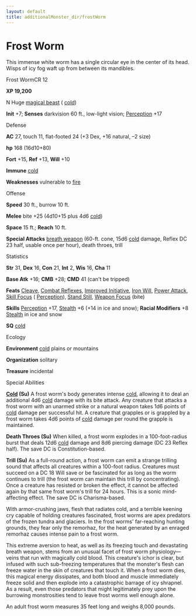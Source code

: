 ```yaml
---
layout: default
title: additionalMonster_dir/frostWorm
---
```

# Frost Worm

This immense white worm has a single circular eye in the center of its head. Wisps of icy fog waft up from between its mandibles.

Frost WormCR 12

**XP 19,200**

N Huge [magical beast](monsters/creatureTypes#_magical-beast) ( [cold](monster_dir/creatureTypes#_cold-subtype))

**Init** +7; **Senses** darkvision 60 ft., low-light vision; [Perception](additionalMonsters/../skill_dir/perception#_perception) +17

Defense

**AC** 27, touch 11, flat-footed 24 (+3 Dex, +16 natural, –2 size)

**hp** 168 (16d10+80)

**Fort** +15, **Ref** +13, **Will** +10

**Immune** [cold](monsters/creatureTypes#_cold-subtype)

**Weaknesses** vulnerable to [fire](monster_dir/creatureTypes#_fire-subtype)

Offense

**Speed** 30 ft., burrow 10 ft.

**Melee** bite +25 (4d10+15 plus 4d6 [cold](monsters/creatureTypes#_cold-subtype))

**Space** 15 ft.; **Reach** 10 ft.

**Special Attacks** [breath weapon](monster_dir/universalMonsterRules#_breath-weapon) (60-ft. cone, 15d6 [cold](monsters/creatureTypes#_cold-subtype) damage, Reflex DC 23 half, usable once per hour), death throes, trill

Statistics

**Str** 31, **Dex** 16, **Con** 21, **Int** 2, **Wis** 16, **Cha** 11

**Base Atk** +16; **CMB** +28; **CMD** 41 (can't be tripped)

**Feats** [Cleave](additionalMonster_dir/../feats#_cleave), [Combat Reflexes](additionalMonster_dir/../feats#_combat-reflexes), [Improved Initiative](additionalMonster_dir/../feats#_improved-initiative), [Iron Will](additionalMonster_dir/../feats#_iron-will), [Power Attack](additionalMonster_dir/../feats#_power-attack), [Skill Focus](additionalMonster_dir/../feats#_skill-focus) ( [Perception](additionalMonster_dir/../skill_dir/perception#_perception)), [Stand Still](additionalMonsters/../feats#_stand-still), [Weapon Focus](additionalMonster_dir/../feats#_weapon-focus) (bite)

**Skills** [Perception](additionalMonster_dir/../skill_dir/perception#_perception) +17, [Stealth](additionalMonsters/../skill_dir/stealth#_stealth) +6 (+14 in ice and snow); **Racial Modifiers** +8 [Stealth](additionalMonsters/../skill_dir/stealth#_stealth) in ice and snow

**SQ** [cold](monsters/creatureTypes#_cold-subtype)

Ecology

**Environment** [cold](monster_dir/creatureTypes#_cold-subtype) plains or mountains

**Organization** solitary

**Treasure** incidental

Special Abilities

**[Cold](monsters/creatureTypes#_cold-subtype) (Su)** A frost worm's body generates intense [cold](monster_dir/creatureTypes#_cold-subtype), allowing it to deal an additional 4d6 [cold](monsters/creatureTypes#_cold-subtype) damage with its bite attack. Any creature that attacks a frost worm with an unarmed strike or a natural weapon takes 1d6 points of [cold](monster_dir/creatureTypes#_cold-subtype) damage per successful hit. A creature that grapples or is grappled by a frost worm takes 4d6 points of [cold](monsters/creatureTypes#_cold-subtype) damage per round the grapple is maintained.

**Death Throes (Su)** When killed, a frost worm explodes in a 100-foot-radius burst that deals 12d6 [cold](monster_dir/creatureTypes#_cold-subtype) damage and 8d6 piercing damage (DC 23 Reflex half). The save DC is Constitution-based.

**Trill (Su)** As a full-round action, a frost worm can emit a strange trilling sound that affects all creatures within a 100-foot radius. Creatures must succeed on a DC 18 Will save or be fascinated for as long as the worm continues to trill (the frost worm can maintain this trill by concentrating). Once a creature has resisted or broken the effect, it cannot be affected again by that same frost worm's trill for 24 hours. This is a sonic mind-affecting effect. The save DC is Charisma-based.

With armor-crushing jaws, flesh that radiates cold, and a terrible keening cry capable of holding creatures fascinated, frost worms are apex predators of the frozen tundra and glaciers. In the frost worms' far-reaching hunting grounds, they fear only the remorhaz, for the heat generated by an enraged remorhaz causes intense pain to a frost worm.

This extreme aversion to heat, as well as its freezing touch and devastating breath weapon, stems from an unusual facet of frost worm physiology—veins that run with magically cold blood. This creature's ichor is clear, but infused with such sub-freezing temperatures that the monster's flesh can freeze water in the skin of creatures that touch it. When a frost worm dies, this magical energy dissipates, and both blood and muscle immediately freeze solid and then explode into a catastrophic barrage of icy shrapnel. As a result, even those predators that might legitimately prey upon the burrowing monstrosities tend to leave frost worms well enough alone.

An adult frost worm measures 35 feet long and weighs 8,000 pounds.

